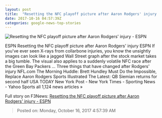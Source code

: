 ```yaml
---
layout: post
title:  "Resetting the NFC playoff picture after Aaron Rodgers' injury - ESPN"
date: 2017-10-16 04:57:39Z
categories: google-news-top-stories
---
```


![Resetting the NFC playoff picture after Aaron Rodgers' injury - ESPN](http://a3.espncdn.com/combiner/i?img=%2Fphoto%2F2017%2F1015%2Fr274632_1296x729_16%2D9.jpg)

ESPN Resetting the NFC playoff picture after Aaron Rodgers' injury ESPN If you've ever seen X-rays from collarbone injuries, you know the unsightly images can look like a jagged Wall Street graph after the stock market takes a big tumble. The visual also applies to a suddenly volatile NFC race after the Green Bay Packers ... Three things that have changed after Rodgers' injury NFL.com The Morning Huddle: Brett Hundley Must Do the Impossible, Replace Aaron Rodgers Sports Illustrated The Latest: QB Siemian returns for second half USA TODAY New York Post - New York Times - Sporting News - Yahoo Sports all 1,124 news articles »


Full story on F3News: [Resetting the NFC playoff picture after Aaron Rodgers' injury - ESPN](http://www.f3nws.com/n/DmXqGF)

> Posted on: Monday, October 16, 2017 4:57:39 AM
